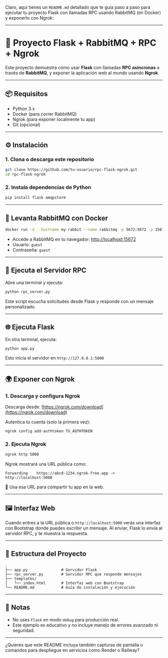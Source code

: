 Claro, aquí tienes un `README.md` detallado que te guía paso a paso para ejecutar tu proyecto Flask con llamadas RPC usando RabbitMQ (en Docker) y exponerlo con Ngrok:

---

# 🚀 Proyecto Flask + RabbitMQ + RPC + Ngrok

Este proyecto demuestra cómo usar **Flask** con llamadas **RPC asíncronas** a través de **RabbitMQ**, y exponer la aplicación web al mundo usando **Ngrok**.

---

## 📦 Requisitos

* Python 3.x
* Docker (para correr RabbitMQ)
* Ngrok (para exponer localmente tu app)
* Git (opcional)

---

## ⚙️ Instalación

### 1. Clona o descarga este repositorio

```bash
git clone https://github.com/tu-usuario/rpc-flask-ngrok.git
cd rpc-flask-ngrok
```

### 2. Instala dependencias de Python

```bash
pip install flask amqpstorm
```

---

## 🐇 Levanta RabbitMQ con Docker

```bash
docker run -d --hostname my-rabbit --name rabbitmq -p 5672:5672 -p 15672:15672 rabbitmq:3-management
```

* Accede a RabbitMQ en tu navegador: [http://localhost:15672](http://localhost:15672)
* Usuario: `guest`
* Contraseña: `guest`

---

## 🧠 Ejecuta el Servidor RPC

Abre una terminal y ejecuta:

```bash
python rpc_server.py
```

Este script escucha solicitudes desde Flask y responde con un mensaje personalizado.

---

## 🌐 Ejecuta Flask

En otra terminal, ejecuta:

```bash
python app.py
```

Esto inicia el servidor en `http://127.0.0.1:5000`

---

## 🌍 Exponer con Ngrok

### 1. Descarga y configura Ngrok

Descarga desde: [https://ngrok.com/download](https://ngrok.com/download)

Autentica tu cuenta (solo la primera vez):

```bash
ngrok config add-authtoken TU_AUTHTOKEN
```

### 2. Ejecuta Ngrok

```bash
ngrok http 5000
```

Ngrok mostrará una URL pública como:

```
Forwarding    https://abcd-1234.ngrok-free.app -> http://localhost:5000
```

📎 Usa esa URL para compartir tu app en la web.

---

## 🖼️ Interfaz Web

Cuando entres a la URL pública o `http://localhost:5000` verás una interfaz con Bootstrap donde puedes escribir un mensaje.
Al enviar, Flask lo envía al servidor RPC, y te muestra la respuesta.

---

## 📁 Estructura del Proyecto

```
.
├── app.py               # Servidor Flask
├── rpc_server.py        # Servidor RPC que responde mensajes
├── templates/
│   └── index.html       # Interfaz web con Bootstrap
└── README.md            # Guía de instalación y ejecución
```

---

## 🧹 Notas

* No uses `Flask` en modo `debug` para producción real.
* Este ejemplo es educativo y no incluye manejo de errores avanzado ni seguridad.

---

¿Quieres que este README incluya también capturas de pantalla o comandos para despliegue en servicios como Render o Railway?
